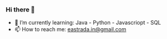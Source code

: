 ### Hi there 👋

- 🌱 I’m currently learning: Java - Python - Javascriopt - SQL
- 📫 How to reach me: eastrada.in@gmail.com
